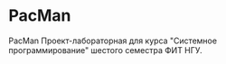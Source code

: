 # PacMan
PacMan  Проект-лабораторная для курса "Системное программирование" шестого семестра ФИТ НГУ. 
